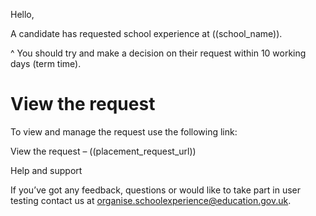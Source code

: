 Hello,

A candidate has requested school experience at ((school_name)).

^ You should try and make a decision on their request within 10 working days (term time).

# View the request 
 
To view and manage the request use the following link:

View the request – ((placement_request_url))

Help and support
 
If you’ve got any feedback, questions or would like to take part in user testing contact us at organise.schoolexperience@education.gov.uk.